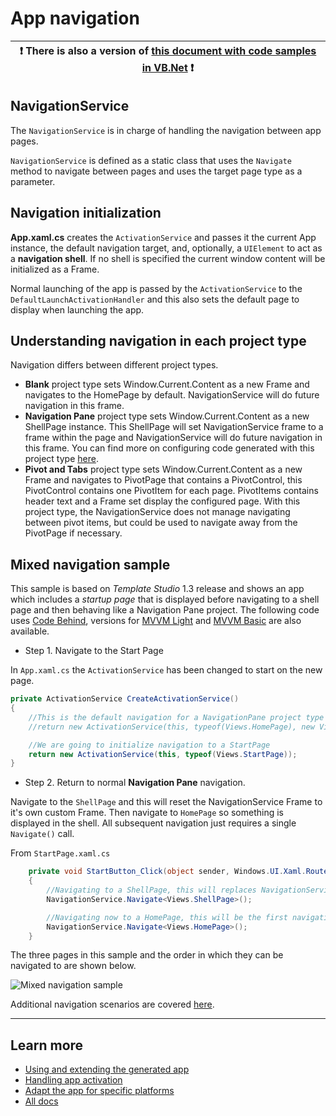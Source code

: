 # App navigation

:heavy_exclamation_mark: There is also a version of [this document with code samples in VB.Net](./navigation.vb.md) :heavy_exclamation_mark: |
-------------------------------------------------------------------------------------------------------------------------------------------- |

## NavigationService

The `NavigationService` is in charge of handling the navigation between app pages.

`NavigationService` is defined as a static class that uses the `Navigate` method to navigate between pages and uses the target page type as a parameter.

## Navigation initialization

**App.xaml.cs** creates the `ActivationService` and passes it the current App instance, the default navigation target, and, optionally, a `UIElement` to act as a **navigation shell**. If no shell is specified the current window content will be initialized as a Frame.

Normal launching of the app is passed by the `ActivationService` to the `DefaultLaunchActivationHandler` and this also sets the default page to display when launching the app.

## Understanding navigation in each project type

Navigation differs between different project types.

- **Blank** project type sets Window.Current.Content as a new Frame and navigates to the HomePage by default. NavigationService will do future navigation in this frame.
- **Navigation Pane** project type sets Window.Current.Content as a new ShellPage instance. This ShellPage will set NavigationService frame to a frame within the page and NavigationService will do future navigation in this frame.
You can find more on configuring code generated with this project type [here](./projectTypes/navigationpane.md).
- **Pivot and Tabs** project type sets Window.Current.Content as a new Frame and navigates to PivotPage that contains a PivotControl, this PivotControl contains one PivotItem for each page. PivotItems contains header text and a Frame set display the configured page. With this project type, the NavigationService does not manage navigating between pivot items, but could be used to navigate away from the PivotPage if necessary.

## Mixed navigation sample

This sample is based on *Template Studio* 1.3 release and shows an app which includes a _startup page_ that is displayed before navigating to a shell page and then behaving like a Navigation Pane project.
The following code uses [Code Behind](../../samples/navigation/MixedNavigationSample.CodeBehind), versions for [MVVM Light](../../samples/navigation/MixedNavigationSample.MVVMLight) and [MVVM Basic](../../samples/navigation/MixedNavigationSample.MVVMBasic) are also available.

- Step 1. Navigate to the Start Page

In `App.xaml.cs` the `ActivationService` has been changed to start on the new page.

```csharp
private ActivationService CreateActivationService()
{
    //This is the default navigation for a NavigationPane project type
    //return new ActivationService(this, typeof(Views.HomePage), new Views.ShellPage());

    //We are going to initialize navigation to a StartPage
    return new ActivationService(this, typeof(Views.StartPage));
}
```

- Step 2. Return to normal **Navigation Pane** navigation.

Navigate to the `ShellPage` and this will reset the NavigationService Frame to it's own custom Frame.
Then navigate to `HomePage` so something is displayed in the shell.
All subsequent navigation just requires a single `Navigate()` call.

From `StartPage.xaml.cs`

```csharp
    private void StartButton_Click(object sender, Windows.UI.Xaml.RoutedEventArgs e)
    {
        //Navigating to a ShellPage, this will replaces NavigationService frame for an inner frame to change navigation handling.
        NavigationService.Navigate<Views.ShellPage>();

        //Navigating now to a HomePage, this will be the first navigation on a NavigationPane menu
        NavigationService.Navigate<Views.HomePage>();
    }
```

The three pages in this sample and the order in which they can be navigated to are shown below.

![Mixed navigation sample](./resources/navigation/MixedNavigationSample.png)

Additional navigation scenarios are covered [here](./navigation-advanced.md).

---

## Learn more

- [Using and extending the generated app](./getting-started-endusers.md)
- [Handling app activation](./activation.md)
- [Adapt the app for specific platforms](./platform-specific-recommendations.md)
- [All docs](../readme.md)
